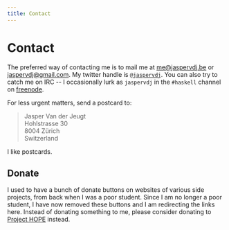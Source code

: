 ```yaml
---
title: Contact
---
```


# Contact

The preferred way of contacting me is to mail me at
[me@jaspervdj.be](mailto:me@jaspervdj.be) or
[jaspervdj@gmail.com](mailto:jaspervdj@gmail.com).  My twitter handle is
[`@jaspervdj`](https://twitter.com/jaspervdj).  You can also try to catch me on
IRC -- I occasionally lurk as `jaspervdj` in the `#haskell` channel on
[freenode].

[freenode]: http://freenode.net/

For less urgent matters, send a postcard to:

> Jasper Van der Jeugt  
> Hohlstrasse 30  
> 8004 Zürich  
> Switzerland  

I like postcards.

## Donate

I used to have a bunch of donate buttons on websites of various side projects,
from back when I was a poor student.  Since I am no longer a poor student, I
have now removed these buttons and I am redirecting the links here.  Instead of
donating something to me, please consider donating to
[Project HOPE](http://www.projecthope.org/) instead.
